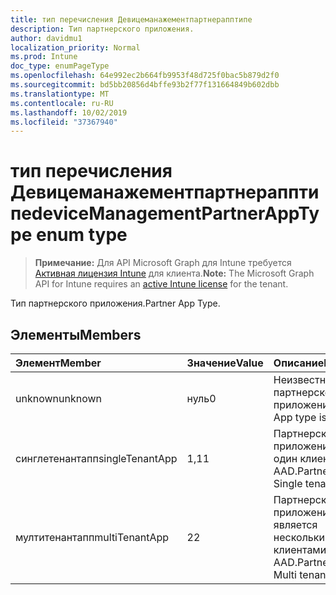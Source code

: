 ```yaml
---
title: тип перечисления Девицеманажементпартнерапптипе
description: Тип партнерского приложения.
author: davidmu1
localization_priority: Normal
ms.prod: Intune
doc_type: enumPageType
ms.openlocfilehash: 64e992ec2b664fb9953f48d725f0bac5b879d2f0
ms.sourcegitcommit: bd5bb20856d4bffe93b2f77f131664849b602dbb
ms.translationtype: MT
ms.contentlocale: ru-RU
ms.lasthandoff: 10/02/2019
ms.locfileid: "37367940"
---
```

# <a name="devicemanagementpartnerapptype-enum-type"></a><span data-ttu-id="15d82-103">тип перечисления Девицеманажементпартнерапптипе</span><span class="sxs-lookup"><span data-stu-id="15d82-103">deviceManagementPartnerAppType enum type</span></span>

> <span data-ttu-id="15d82-104">**Примечание:** Для API Microsoft Graph для Intune требуется [Активная лицензия Intune](https://go.microsoft.com/fwlink/?linkid=839381) для клиента.</span><span class="sxs-lookup"><span data-stu-id="15d82-104">**Note:** The Microsoft Graph API for Intune requires an [active Intune license](https://go.microsoft.com/fwlink/?linkid=839381) for the tenant.</span></span>

<span data-ttu-id="15d82-105">Тип партнерского приложения.</span><span class="sxs-lookup"><span data-stu-id="15d82-105">Partner App Type.</span></span>

## <a name="members"></a><span data-ttu-id="15d82-106">Элементы</span><span class="sxs-lookup"><span data-stu-id="15d82-106">Members</span></span>
|<span data-ttu-id="15d82-107">Элемент</span><span class="sxs-lookup"><span data-stu-id="15d82-107">Member</span></span>|<span data-ttu-id="15d82-108">Значение</span><span class="sxs-lookup"><span data-stu-id="15d82-108">Value</span></span>|<span data-ttu-id="15d82-109">Описание</span><span class="sxs-lookup"><span data-stu-id="15d82-109">Description</span></span>|
|:---|:---|:---|
|<span data-ttu-id="15d82-110">unknown</span><span class="sxs-lookup"><span data-stu-id="15d82-110">unknown</span></span>|<span data-ttu-id="15d82-111">нуль</span><span class="sxs-lookup"><span data-stu-id="15d82-111">0</span></span>|<span data-ttu-id="15d82-112">Неизвестный тип партнерского приложения.</span><span class="sxs-lookup"><span data-stu-id="15d82-112">Partner App type is unknown.</span></span>|
|<span data-ttu-id="15d82-113">синглетенантапп</span><span class="sxs-lookup"><span data-stu-id="15d82-113">singleTenantApp</span></span>|<span data-ttu-id="15d82-114">1,1</span><span class="sxs-lookup"><span data-stu-id="15d82-114">1</span></span>|<span data-ttu-id="15d82-115">Партнерское приложение — это один клиент в AAD.</span><span class="sxs-lookup"><span data-stu-id="15d82-115">Partner App is Single tenant in AAD.</span></span>|
|<span data-ttu-id="15d82-116">мултитенантапп</span><span class="sxs-lookup"><span data-stu-id="15d82-116">multiTenantApp</span></span>|<span data-ttu-id="15d82-117">2</span><span class="sxs-lookup"><span data-stu-id="15d82-117">2</span></span>|<span data-ttu-id="15d82-118">Партнерское приложение является несколькими клиентами в AAD.</span><span class="sxs-lookup"><span data-stu-id="15d82-118">Partner App is Multi tenant in AAD.</span></span>|




